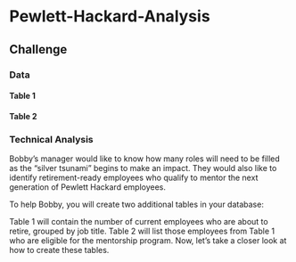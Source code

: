 # Pewlett-Hackard-Analysis

## Challenge
### Data
#### Table 1



#### Table 2



### Technical Analysis
Bobby’s manager would like to know how many roles will need to be filled as the “silver tsunami” begins to make an impact. They would also like to identify retirement-ready employees who qualify to mentor the next generation of Pewlett Hackard employees.

To help Bobby, you will create two additional tables in your database:

Table 1 will contain the number of current employees who are about to retire, grouped by job title.
Table 2 will list those employees from Table 1 who are eligible for the mentorship program.
Now, let’s take a closer look at how to create these tables.
